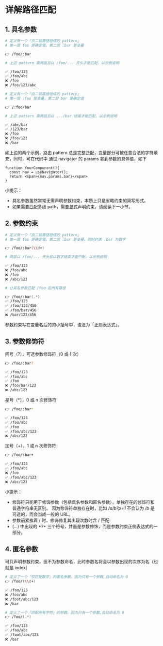 # 详解路径匹配

## 1. 具名参数

```zsh
# 定义有一个「由二层路径组成的 pattern」
# 第一层 foo 是确定值，第二层 :bar 是变量

👉 /foo/:bar

# 上述 pattern 需两层且以 /foo/... 开头才能匹配，以示例说明

✅ /foo/123
✅ /foo/abc 
❌ /foo
❌ /foo/123/abc
```

```zsh
# 定义有一个「由二层路径组成的 pattern」
# 第一层 :foo 是变量，第二层 bar 是确定值

👉 /:foo/bar

# 上述 pattern 需两层且以 .../bar 结尾才能匹配，以示例说明

✅ /abc/bar
✅ /123/bar
❌ /foo
❌ /foo/123
❌ /bar
```

如上边的两个示例，路由 pattern 总是完整匹配，变量部分可被任意合法的字符填充，同时，可在代码中
通过 navigator 的 params 拿到参数的具体值，如下

```tsx
function YourComponent(){
  const nav = useNavigator();
  return <span>{nav.params.bar}</span>
} 
```

小提示：
- 具名参数虽然常常无需声明参数约束，本质上只是省略约束的简写形式。
- 如果需要匹配多级 path，需要显式声明约束，请阅读下一小节。


## 2. 参数约束

```zsh
# 定义有一个「由二层路径组成的 pattern」
# 第一层 foo 是确定值，第二层 :bar 是变量，同时约束 :bar 为数字

👉 /foo/:bar(\\d+)

# 两层以 /foo/... 开头且以数字结束才能匹配，以示例说明

✅ /foo/123
❌ /foo/abc 
❌ /foo
❌ /abc/123

# 让具名参数匹配 /foo 后所有路径

👉 /foo/:bar(.*)
✅ /foo/123
✅ /foo/123/456
✅ /foo/bar/456
❌ /bar/123/456
```

参数约束写在变量名后的的小括号中，语法为「正则表达式」。

## 3. 参数修饰符

问号（?），可选参数修饰符（0 或 1 次）

```zsh
👉 /foo/:bar?

✅ /foo/123
✅ /foo/abc 
✅ /foo
❌ /foo/bar/123
❌ /abc/123
```

星号（*），0 或 n 次修饰符

```zsh
👉 /foo/:bar*

✅ /foo/123
✅ /foo/abc 
✅ /foo
✅ /foo/abc/123 
❌ /abc/123
```

加号（+），1 或 n 次修饰符

```zsh
👉 /foo/:bar+

✅ /foo/123
✅ /foo/abc 
❌ /foo
✅ /foo/abc/123
❌ /abc/123
```

 小提示：
 - 修饰符只能用于修饰参数（包括具名参数和匿名参数），单独存在的修饰符和普通字符串无区别。
 因为修饰符单独存在时，比如 */a/b?p=1* 不会认为 */b* 是可选的，而会当成一般的 URL。
 - 参数前紧挨着 / 时，修饰修复其出现次数时含 / 匹配
 - (...) 中出现的 *?+ 三个符号，并虽是参数修饰，而是参数约束正侧表达式的一部分。 

## 4. 匿名参数

可只声明参数约束，但不为参数命名，此时参数名将会以参数出现的次序为名（也就是 index）

```zsh
# 定义了一个「仅匹配数字」的匿名参数，因为只有一个参数,自动命名为 0
👉 /foo/(\\d+)

✅ /foo/123
❌ /foo/abc 
❌ /foot/abc/123
❌ /bar
```

```zsh
# 定义了一个「匹配所有字符」的参数，因为只有一个参数,自动命名为 0
👉 /foo/(.*)

✅ /foo/123
✅ /foo/abc 
✅ /foot/abc/123
❌ /bar
```
